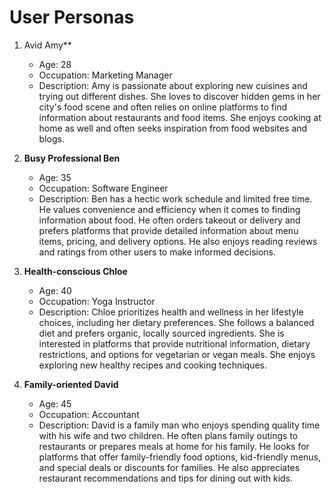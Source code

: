 # User Personas

1. Avid  Amy**
   - Age: 28
   - Occupation: Marketing Manager
   - Description: Amy is passionate about exploring new cuisines and trying out different dishes. She loves to discover hidden gems in her city's food scene and often relies on online platforms to find information about restaurants and food items. She enjoys cooking at home as well and often seeks inspiration from food websites and blogs.

2. **Busy Professional Ben**
   - Age: 35
   - Occupation: Software Engineer
   - Description: Ben has a hectic work schedule and limited free time. He values convenience and efficiency when it comes to finding information about food. He often orders takeout or delivery and prefers platforms that provide detailed information about menu items, pricing, and delivery options. He also enjoys reading reviews and ratings from other users to make informed decisions.

3. **Health-conscious Chloe**
   - Age: 40
   - Occupation: Yoga Instructor
   - Description: Chloe prioritizes health and wellness in her lifestyle choices, including her dietary preferences. She follows a balanced diet and prefers organic, locally sourced ingredients. She is interested in platforms that provide nutritional information, dietary restrictions, and options for vegetarian or vegan meals. She enjoys exploring new healthy recipes and cooking techniques.

4. **Family-oriented David**
   - Age: 45
   - Occupation: Accountant
   - Description: David is a family man who enjoys spending quality time with his wife and two children. He often plans family outings to restaurants or prepares meals at home for his family. He looks for platforms that offer family-friendly food options, kid-friendly menus, and special deals or discounts for families. He also appreciates restaurant recommendations and tips for dining out with kids.
